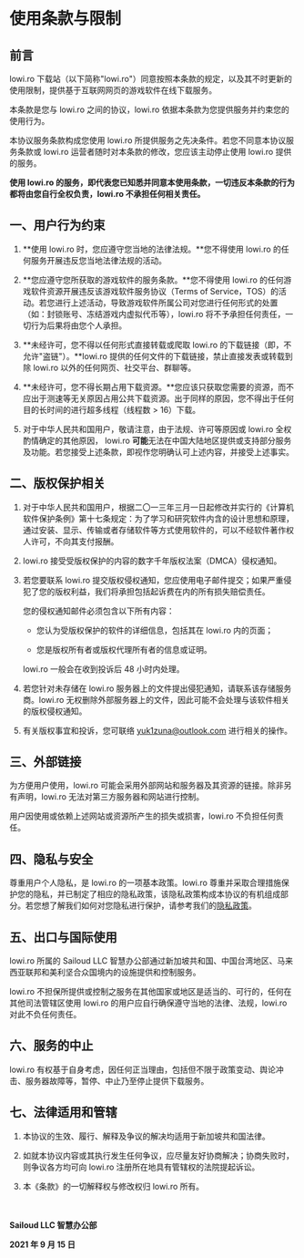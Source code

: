 # 使用条款与限制

## 前言

lowi.ro 下载站（以下简称"lowi.ro"）同意按照本条款的规定，以及其不时更新的使用限制，提供基于互联网网页的游戏软件在线下载服务。

本条款是您与 lowi.ro 之间的协议，lowi.ro 依据本条款为您提供服务并约束您的使用行为。

本协议服务条款构成您使用 lowi.ro 所提供服务之先决条件。若您不同意本协议服务条款或 lowi.ro 运营者随时对本条款的修改，您应该主动停止使用 lowi.ro 提供的服务。

**使用 lowi.ro 的服务，即代表您已知悉并同意本使用条款，一切违反本条款的行为都将由您自行全权负责，lowi.ro 不承担任何相关责任。**

## 一、用户行为约束

1. **使用 lowi.ro 时，您应遵守您当地的法律法规。**您不得使用 lowi.ro 的任何服务开展违反您当地法律法规的活动。

2. **您应遵守您所获取的游戏软件的服务条款。**您不得使用 lowi.ro 的任何游戏软件资源开展违反该游戏软件服务协议（Terms of Service，TOS）的活动。若您进行上述活动，导致游戏软件所属公司对您进行任何形式的处置（如：封锁账号、冻结游戏内虚拟代币等），lowi.ro 将不予承担任何责任，一切行为后果将由您个人承担。

3. **未经许可，您不得以任何形式直接转载或爬取 lowi.ro 的下载链接（即，不允许"盗链"）。**lowi.ro 提供的任何文件的下载链接，禁止直接发表或转载到除 lowi.ro 以外的任何网页、社交平台、群聊等。

4. **未经许可，您不得长期占用下载资源。**您应该只获取您需要的资源，而不应出于测速等无关原因占用公共下载资源。出于同样的原因，您不得出于任何目的长时间的进行超多线程（线程数 > 16）下载。

5. 对于中华人民共和国用户，敬请注意，由于法规、许可等原因或 lowi.ro 全权酌情确定的其他原因， lowi.ro **可能**无法在中国大陆地区提供或支持部分服务及功能。若您接受上述条款，即视作您明确认可上述内容，并接受上述事实。

    

## 二、版权保护相关

1. 对于中华人民共和国用户，根据二〇一三年三月一日起修改并实行的《计算机软件保护条例》第十七条规定：为了学习和研究软件内含的设计思想和原理，通过安装、显示、传输或者存储软件等方式使用软件的，可以不经软件著作权人许可，不向其支付报酬。

2. lowi.ro 接受受版权保护的内容的数字千年版权法案（DMCA）侵权通知。

3. 若您要联系 lowi.ro 提交版权侵权通知，您应使用电子邮件提交；如果严重侵犯了您的版权利益，我们将承担包括起诉费在内的所有损失赔偿责任。

   您的侵权通知邮件必须包含以下所有内容：

   - 您认为受版权保护的软件的详细信息，包括其在 lowi.ro 内的页面；

   - 您是版权所有者或版权代理所有者的信息或证明。

    lowi.ro 一般会在收到投诉后 48 小时内处理。

4. 若您针对未存储在 lowi.ro 服务器上的文件提出侵犯通知，请联系该存储服务商。lowi.ro 无权删除外部服务器上的文件，因此可能不会处理与该软件相关的版权侵权通知。

5. 有关版权事宜和投诉，您可联络 yuk1zuna@outlook.com 进行相关的操作。

## 三、外部链接

为方便用户使用，lowi.ro 可能会采用外部网站和服务器及其资源的链接。除非另有声明，lowi.ro 无法对第三方服务器和网站进行控制。

用户因使用或依赖上述网站或资源所产生的损失或损害，lowi.ro 不负担任何责任。

## 四、隐私与安全

尊重用户个人隐私，是 lowi.ro 的一项基本政策。lowi.ro 尊重并采取合理措施保护您的隐私，并已制定了相应的隐私政策，该隐私政策构成本协议的有机组成部分。若您想了解我们如何对您隐私进行保护，请参考我们的[隐私政策](privacy)。

## 五、出口与国际使用

lowi.ro 所属的 Sailoud LLC 智慧办公部通过新加坡共和国、中国台湾地区、马来西亚联邦和美利坚合众国境内的设施提供和控制服务。

lowi.ro 不担保所提供或控制之服务在其他国家或地区是适当的、可行的，任何在其他司法管辖区使用 lowi.ro 的用户应自行确保遵守当地的法律、法规，lowi.ro 对此不负任何责任。

## 六、服务的中止

lowi.ro 有权基于自身考虑，因任何正当理由，包括但不限于政策变动、舆论冲击、服务器故障等，暂停、中止乃至停止提供下载服务。

## 七、法律适用和管辖

1. 本协议的生效、履行、解释及争议的解决均适用于新加坡共和国法律。

2. 如就本协议内容或其执行发生任何争议，应尽量友好协商解决；协商失败时，则争议各方均可向 lowi.ro 注册所在地具有管辖权的法院提起诉讼。

3. 本《条款》的一切解释权与修改权归 lowi.ro 所有。

　

**Sailoud LLC 智慧办公部**

**2021 年 9 月 15 日**

